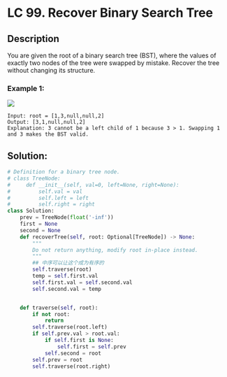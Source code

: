 # LC 99. Recover Binary Search Tree

## Description
You are given the root of a binary search tree (BST), where the values of exactly two nodes of the tree were swapped by mistake. Recover the tree without changing its structure.

### Example 1:
<img src = "https://assets.leetcode.com/uploads/2020/10/28/recover1.jpg">

``` 
Input: root = [1,3,null,null,2]
Output: [3,1,null,null,2]
Explanation: 3 cannot be a left child of 1 because 3 > 1. Swapping 1 and 3 makes the BST valid.
```

## Solution:
```python
# Definition for a binary tree node.
# class TreeNode:
#     def __init__(self, val=0, left=None, right=None):
#         self.val = val
#         self.left = left
#         self.right = right
class Solution:
    prev = TreeNode(float('-inf'))
    first = None
    second = None
    def recoverTree(self, root: Optional[TreeNode]) -> None:
        """
        Do not return anything, modify root in-place instead.
        """
        ## 中序可以让这个成为有序的
        self.traverse(root)
        temp = self.first.val
        self.first.val = self.second.val
        self.second.val = temp


    def traverse(self, root):
        if not root:
            return
        self.traverse(root.left)
        if self.prev.val > root.val:
            if self.first is None:
                self.first = self.prev
            self.second = root
        self.prev = root
        self.traverse(root.right)
            
```